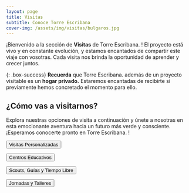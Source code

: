 ```yaml
---
layout: page
title: Visitas
subtitle: Conoce Torre Escribana
cover-img: /assets/img/visitas/bulgaros.jpg
---
```



¡Bienvenido a la sección de **Visitas** de <span class="letralogo"> Torre Escribana. </span>! El proyecto está vivo y en constante evolución, y estamos encantados de compartir este viaje con vosotras. Cada visita nos brinda la oportunidad de aprender y crecer juntos.


{: .box-success}
**Recuerda** que <span class="letralogo"> Torre Escribana. </span> además de un proyecto visitable es un **hogar privado.** Estaremos encantadas de recibirte si previamente hemos concretado el momento para ello.


## ¿Cómo vas a visitarnos?
Explora nuestras opciones de visita a continuación y únete a nosotras en esta emocionante aventura hacia un futuro más verde y consciente. ¡Esperamos conocerte pronto en <span class="letralogo"> Torre Escribana. </span>!



<a href="{{ '/visitas-individual ' | absolute_url  }}" ><button>Visitas Personalizadas</button>
</a>

<a href="{{ '/visitas-educa ' | absolute_url  }}"  ><button>Centros Educativos</button>
</a>

<a href="{{ '/visitas-scouts ' | absolute_url  }}"  ><button>Scouts, Guías y Tiempo Libre</button>
</a>

<a href="{{ '/visitas-talleres ' | absolute_url  }}"  ><button>Jornadas y Talleres</button>
</a>



